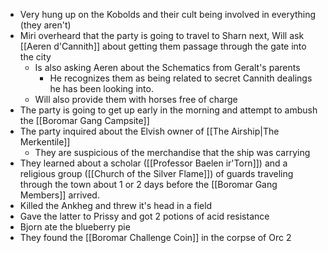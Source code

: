 - Very hung up on the Kobolds and their cult being involved in everything (they aren't)
- Miri overheard that the party is going to travel to Sharn next, Will ask [[Aeren d'Cannith]] about getting them passage through the gate into the city
	- Is also asking Aeren about the Schematics from Geralt's parents
		- He recognizes them as being related to secret Cannith dealings he has been looking into.
	- Will also provide them with horses free of charge
- The party is going to get up early in the morning and attempt to ambush the [[Boromar Gang Campsite]]
- The party inquired about the Elvish owner of [[The Airship|The Merkentile]]
	- They are suspicious of the merchandise that the ship was carrying
- They learned about a scholar ([[Professor Baelen ir'Torn]]) and a religious group ([[Church of the Silver Flame]]) of guards traveling through the town about 1 or 2 days before the [[Boromar Gang Members]] arrived.
- Killed the Ankheg and threw it's head in a field
- Gave the latter to Prissy and got 2 potions of acid resistance
- Bjorn ate the blueberry pie
- They found the [[Boromar Challenge Coin]] in the corpse of Orc 2